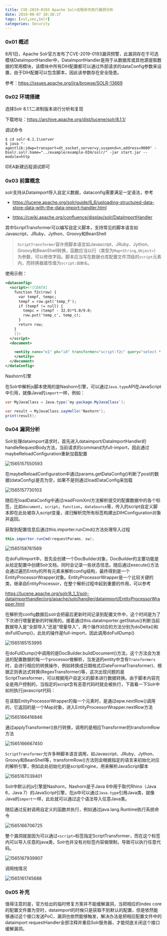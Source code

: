 ```yaml
---
title: CVE-2019-0193 Apache Solr远程命令执行漏洞分析
date: 2019-08-07 10:38:17
tags: [vul,sec,Solr]
categories: Security
---
```


<script src="https://blog-1252261399.cos-website.ap-beijing.myqcloud.com/pangu.js"></script>

### 0x01 概述

8月1日，Apache Solr官方发布了CVE-2019-0193漏洞预警，此漏洞存在于可选模块DataImportHandler中，DataImportHandler是用于从数据库或其他源提取数据的常用模块，该模块中所有DIH配置都可以通过外部请求的dataConfig参数来设置，由于DIH配置可以包含脚本，因此该参数存在安全隐患。

参考：<https://issues.apache.org/jira/browse/SOLR-13669>

### 0x02 环境搭建

选择Solr 8.1.1二进制版本进行分析和复现

下载地址：<https://archive.apache.org/dist/lucene/solr/8.1.1/>

调试命令

```shell
$ cd solr-8.1.1\server
$ java "-agentlib:jdwp=transport=dt_socket,server=y,suspend=n,address=9000" -Dsolr.solr.home="../example/example-DIH/solr/" -jar start.jar --module=http
```

IDEA新建远程调试即可

### 0x03 前置概念

solr支持从Dataimport导入自定义数据，dataconfig需要满足一定语法，参考

- <https://lucene.apache.org/solr/guide/6_6/uploading-structured-data-store-data-with-the-data-import-handler.html>

- <https://cwiki.apache.org/confluence/display/solr/DataImportHandler>

其中ScriptTransformer可以编写自定义脚本，支持常见的脚本语言如Javascript、JRuby、Jython、Groovy和BeanShell

> `ScriptTransformer`容许用脚本语言如Javascript、JRuby、Jython、Groovy和BeanShell转换，函数应当以行（类型为`Map<String,Object>`）为参数，可以修改字段。脚本应当写在数据仓库配置文件顶级的`script`元素内，而转换器属性值为`script:函数名`。

使用示例：

```xml
<dataconfig>
  <script><![CDATA[
    function f2c(row) {
      var tempf, tempc;
      tempf = row.get('temp_f');
      if (tempf != null) {
        tempc = (tempf - 32.0)*5.0/9.0;
        row.put('temp_c', temp_c);
      }
      return row;
    }
    ]]>
  </script>
  <document>

    <entity name="e1" pk="id" transformer="script:f2c" query="select * from X">
    </entity>
  </document>
</dataConfig>
```



Nashorn引擎

在Solr中解析js脚本使用的是Nashorn引擎，可以通过`Java.type`API在JavaScript中引用，就像Java的`import`一样，例如：

```java
var MyJavaClass = Java.type(`my.package.MyJavaClass`);

var result = MyJavaClass.sayHello('Nashorn');
print(result);
```

### 0x04 漏洞分析

Solr处理dataimport请求时，首先进入dataimport/DataImportHandler的handleRequestBody方法，当前请求的command为full-import，因此通过maybeReloadConfiguration重新加载配置

![1565157550593](https://blog-1252261399.cos.ap-beijing.myqcloud.com/images/1565157550593.png)

在maybeReloadConfiguration中通过params.getDataConfig()判断了post的数据(dataConfig)是否为空，如果不是则通过loadDataConfig来加载

![1565157730103](https://blog-1252261399.cos.ap-beijing.myqcloud.com/images/1565157730103.png)

随后在loadDataConfig中通过readFromXml方法解析提交的配置数据中的各个标签，比如`document`，`script`，`function`，`dataSource`等，传入的script自定义脚本即在此处被存入script变量，递归解析完所有标签构建出DIHConfiguration对象并返回。

获取到配置信息后通过this.importer.runCmd()方法处理导入过程

```java
this.importer.runCmd(requestParams, sw);
```

![1565158761569](https://blog-1252261399.cos.ap-beijing.myqcloud.com/images/1565158761569.png)

在doFullImport中，首先会创建一个DocBuilder对象，DocBuilder的主要功能是从给定配置中创建Solr文档，同时会记录一些状态信息。随后通过execute()方法会通过遍历Entity的所有元素来解析config结构，最终得到是一个EntityProcessorWrapper对象。EntityProcessorWrapper是一个比较关键的类，继承自EntityProcessor，在整个解析过程中起到重要的作用，可以参考

<https://lucene.apache.org/solr/8_1_1/solr-dataimporthandler/org/apache/solr/handler/dataimport/EntityProcessorWrapper.html>

在解析完config数据后solr会把最后更新时间记录到配置文件中，这个时间是为了下次进行增量更新的时候用的。接着通过this.dataImporter.getStatus()判断当前数据导入是“全部导入”还是“增量导入”，两个操作对应的方法分别为doDelta()和doFullDump()，此处的操作是full-import，因此调用doFullDump()

![1565165153995](https://blog-1252261399.cos.ap-beijing.myqcloud.com/images/1565165153995.png)

在doFullDump()中调用的是DocBuilder.buildDocument()方法，这个方法会为发送的配置数据的每一个processor做解析，当发送的entity中含有`Transformers`时，会进行相应的转换操作，例如转换成日期格式(DateFormatTransformer)、根据正则表达式转换(RegexTransformer)等，这次出现问题的是ScriptTransformer，可以根据用户自定义的脚本进行数据转换。由于脚本内容完全是用户控制的，当指定的script含有恶意代码时就会被执行，下面看一下Solr中如何执行javascript代码：

在读取EntityProcessorWrapper的每一个元素时，是通过epw.nextRow()调用的，它返回的是一个Map对象，进入EntityProcessorWrapper.nextRow方法

![1565166416846](https://blog-1252261399.cos.ap-beijing.myqcloud.com/images/1565166416846.png)

通过applyTransformer()执行转换，调用的是相应Transformer的transformRow方法

![1565166667450](https://blog-1252261399.cos.ap-beijing.myqcloud.com/images/1565166667450.png)

`ScriptTransformer`允许多种脚本语言调用，如Javascript、JRuby、Jython、Groovy和BeanShell等，transformRow()方法则会根据指定的语言来初始化对应的解析引擎，例如此处初始化的是scriptEngine，用来解析JavaScript脚本

![1565167039401](https://blog-1252261399.cos.ap-beijing.myqcloud.com/images/1565167039401.png)

Solr中默认的js引擎是Nashorn，Nashorn是于Java 8中用于取代Rhino（Java 6，Java 7）的JavaScript引擎，在js中可以通过`Java.type`引用Java类，就像Java的`import`一样，此处就可以通过这个语法导入任意Java类。

随后通过反射调用自定义的函数并执行，例如通过java.lang.Runtime执行系统命令

![1565166706725](https://blog-1252261399.cos.ap-beijing.myqcloud.com/images/1565166706725.png)

整个漏洞就是因为可以通过`<script>`标签指定ScriptTransformer，而在这个标签内可以导入任意的java类，Solr也并没有对标签内容做限制，导致可以执行任意代码。

![1565167939907](https://blog-1252261399.cos.ap-beijing.myqcloud.com/images/1565167939907.png)

调用栈情况

![1565161745688](https://blog-1252261399.cos.ap-beijing.myqcloud.com/images/1565161745688.png)



### 0x05 补充

值得注意的是，官方给出的临时修复方案并不能缓解漏洞，当把相应的index core的配置文件置为空时，dataimport的时候只是获取不到默认的配置，但是依然能够通过这个接口发送PoC，漏洞也依然能够触发，解决办法是把相应配置文件中的dataimport requestHandler全部注释并重启Solr服务器，才能彻底关闭这个接口缓解漏洞。



<script>pangu.spacingPage();</script>





